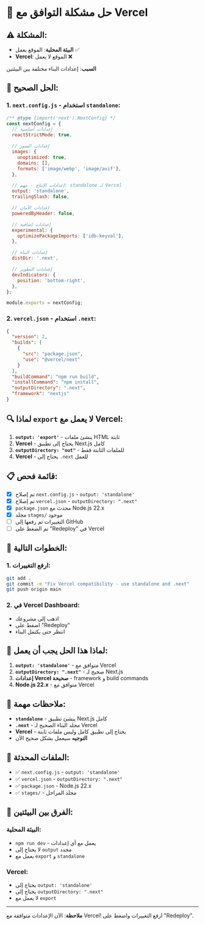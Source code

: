 # 🚨 حل مشكلة التوافق مع Vercel

## ⚠️ المشكلة:

- **البيئة المحلية**: الموقع يعمل ✅
- **Vercel**: الموقع لا يعمل ❌

**السبب**: إعدادات البناء مختلفة بين البيئتين

## 🚀 الحل الصحيح:

### 1. **`next.config.js` - استخدام `standalone`:**
```javascript
/** @type {import('next').NextConfig} */
const nextConfig = {
  // إعدادات أساسية
  reactStrictMode: true,

  // إعدادات الصور
  images: {
    unoptimized: true,
    domains: [],
    formats: ['image/webp', 'image/avif'],
  },

  // إعدادات الإنتاج - مهم: standalone لـ Vercel
  output: 'standalone',
  trailingSlash: false,

  // إعدادات الأمان
  poweredByHeader: false,

  // إعدادات إضافية
  experimental: {
    optimizePackageImports: ['idb-keyval'],
  },

  // إعدادات البناء
  distDir: '.next',

  // إعدادات التطوير
  devIndicators: {
    position: 'bottom-right',
  },
};

module.exports = nextConfig;
```

### 2. **`vercel.json` - استخدام `.next`:**
```json
{
  "version": 2,
  "builds": [
    {
      "src": "package.json",
      "use": "@vercel/next"
    }
  ],
  "buildCommand": "npm run build",
  "installCommand": "npm install",
  "outputDirectory": ".next",
  "framework": "nextjs"
}
```

## 🔍 لماذا `export` لا يعمل مع Vercel:

1. **`output: 'export'`** - ينشئ ملفات HTML ثابتة
2. **Vercel** - يحتاج إلى تطبيق Next.js كامل
3. **`outputDirectory: "out"`** - للملفات الثابتة فقط
4. **Vercel** - يحتاج إلى `.next` للعمل

## 📋 قائمة فحص:

- [x] تم إصلاح `next.config.js` - `output: 'standalone'`
- [x] تم إصلاح `vercel.json` - `outputDirectory: ".next"`
- [x] `package.json` محدث مع Node.js 22.x
- [x] مجلد `stages/` موجود
- [ ] التغييرات تم رفعها إلى GitHub
- [ ] تم الضغط على "Redeploy" في Vercel

## 🚀 الخطوات التالية:

### 1. **ارفع التغييرات:**
```bash
git add .
git commit -m "Fix Vercel compatibility - use standalone and .next"
git push origin main
```

### 2. **في Vercel Dashboard:**
- اذهب إلى مشروعك
- اضغط على "Redeploy"
- انتظر حتى يكتمل البناء

## 🎯 لماذا هذا الحل يجب أن يعمل:

1. **`output: 'standalone'`** - متوافق مع Vercel
2. **`outputDirectory: ".next"`** - صحيح لـ Next.js
3. **إعدادات Vercel صحيحة** - framework و build commands
4. **Node.js 22.x** - متوافق مع Vercel

## 📝 ملاحظات مهمة:

- **`standalone`** - ينشئ تطبيق Next.js كامل
- **`.next`** - مجلد البناء الصحيح لـ Vercel
- **Vercel** - يحتاج إلى تطبيق كامل وليس ملفات ثابتة
- **التوجيه** سيعمل بشكل صحيح الآن

## 🔧 الملفات المحدثة:

- ✅ `next.config.js` - `output: 'standalone'`
- ✅ `vercel.json` - `outputDirectory: ".next"`
- ✅ `package.json` - Node.js 22.x
- ✅ `stages/` - مجلد المراحل

## 🌟 الفرق بين البيئتين:

### **البيئة المحلية:**
- `npm run dev` - يعمل مع أي إعدادات
- لا يحتاج إلى `output` محدد
- يعمل مع `export` و `standalone`

### **Vercel:**
- يحتاج إلى `output: 'standalone'`
- يحتاج إلى `outputDirectory: ".next"`
- لا يعمل مع `export`

---

**ملاحظة**: الآن الإعدادات متوافقة مع Vercel! ارفع التغييرات واضغط على "Redeploy". 
